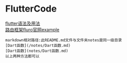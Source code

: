 # FlutterCode

[flutter语法及用法](notes/README.md)  
[路由框架fluro官网example](flutter_router/README.md)  


```
markdown相对路径:此README.md文件与文件夹notes是同一级目录
[Dart函数](/notes/Dart函数.md)
[Dart函数](notes/Dart函数.md)
以上两种方法都可以

```
